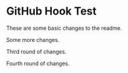 # GitHub Hook Test

These are some basic changes to the readme.

Some more changes.

Third round of changes.

Fourth round of changes.
